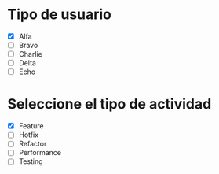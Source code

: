 # Tipo de usuario
- [X] Alfa
- [ ] Bravo 
- [ ] Charlie
- [ ] Delta
- [ ] Echo

# Seleccione el tipo de actividad
- [X] Feature
- [ ] Hotfix
- [ ] Refactor
- [ ] Performance
- [ ] Testing
